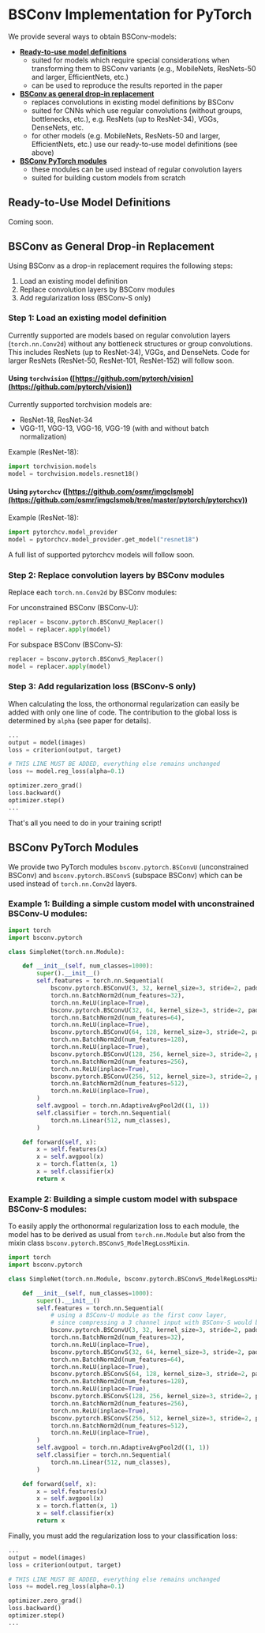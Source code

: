 BSConv Implementation for PyTorch
=================================

We provide several ways to obtain BSConv-models:

* [**Ready-to-use model definitions**](#ready-to-use-model-definitions)
    * suited for models which require special considerations when transforming them to BSConv variants (e.g., MobileNets, ResNets-50 and larger, EfficientNets, etc.)
    * can be used to reproduce the results reported in the paper
* [**BSConv as general drop-in replacement**](#bsconv-as-general-drop-in-replacement)
    * replaces convolutions in existing model definitions by BSConv
    * suited for CNNs which use regular convolutions (without groups, bottlenecks, etc.), e.g. ResNets (up to ResNet-34), VGGs, DenseNets, etc.
    * for other models (e.g. MobileNets, ResNets-50 and larger, EfficientNets, etc.) use our ready-to-use model definitions (see above)
* [**BSConv PyTorch modules**](#bsconv-pytorch-modules)
    * these modules can be used instead of regular convolution layers
    * suited for building custom models from scratch


Ready-to-Use Model Definitions
------------------------------

Coming soon.


BSConv as General Drop-in Replacement
-------------------------------------

Using BSConv as a drop-in replacement requires the following steps:
1. Load an existing model definition
2. Replace convolution layers by BSConv modules
3. Add regularization loss (BSConv-S only)


### Step 1: Load an existing model definition

Currently supported are models based on regular convolution layers (`torch.nn.Conv2d`) without any bottleneck structures or group convolutions.
This includes ResNets (up to ResNet-34), VGGs, and DenseNets.
Code for larger ResNets (ResNet-50, ResNet-101, ResNet-152) will follow soon.

#### Using `torchvision` ([https://github.com/pytorch/vision](https://github.com/pytorch/vision))

Currently supported torchvision models are:
* ResNet-18, ResNet-34
* VGG-11, VGG-13, VGG-16, VGG-19 (with and without batch normalization)

Example (ResNet-18):

```python
import torchvision.models
model = torchvision.models.resnet18()
```

#### Using `pytorchcv` ([https://github.com/osmr/imgclsmob](https://github.com/osmr/imgclsmob/tree/master/pytorch/pytorchcv))


Example (ResNet-18):

```python
import pytorchcv.model_provider
model = pytorchcv.model_provider.get_model("resnet18")
```

A full list of supported pytorchcv models will follow soon.

### Step 2: Replace convolution layers by BSConv modules

Replace each `torch.nn.Conv2d` by BSConv modules:

For unconstrained BSConv (BSConv-U):

```python
replacer = bsconv.pytorch.BSConvU_Replacer()
model = replacer.apply(model)
```

For subspace BSConv (BSConv-S):

```python
replacer = bsconv.pytorch.BSConvS_Replacer()
model = replacer.apply(model)
```

### Step 3: Add regularization loss (BSConv-S only)

When calculating the loss, the orthonormal regularization can easily be added with only one line of code.
The contribution to the global loss is determined by `alpha` (see paper for details).

```python
...
output = model(images)
loss = criterion(output, target)

# THIS LINE MUST BE ADDED, everything else remains unchanged
loss += model.reg_loss(alpha=0.1)

optimizer.zero_grad()
loss.backward()
optimizer.step()
...
```

That's all you need to do in your training script!


BSConv PyTorch Modules
----------------------

We provide two PyTorch modules `bsconv.pytorch.BSConvU` (unconstrained BSConv) and `bsconv.pytorch.BSConvS` (subspace BSConv) which can be used instead of `torch.nn.Conv2d` layers.

### Example 1: Building a simple custom model with unconstrained BSConv-U modules:

```python
import torch
import bsconv.pytorch

class SimpleNet(torch.nn.Module):

    def __init__(self, num_classes=1000):
        super().__init__()
        self.features = torch.nn.Sequential(
            bsconv.pytorch.BSConvU(3, 32, kernel_size=3, stride=2, padding=1),
            torch.nn.BatchNorm2d(num_features=32),
            torch.nn.ReLU(inplace=True),
            bsconv.pytorch.BSConvU(32, 64, kernel_size=3, stride=2, padding=1),
            torch.nn.BatchNorm2d(num_features=64),
            torch.nn.ReLU(inplace=True),
            bsconv.pytorch.BSConvU(64, 128, kernel_size=3, stride=2, padding=1),
            torch.nn.BatchNorm2d(num_features=128),
            torch.nn.ReLU(inplace=True),
            bsconv.pytorch.BSConvU(128, 256, kernel_size=3, stride=2, padding=1),
            torch.nn.BatchNorm2d(num_features=256),
            torch.nn.ReLU(inplace=True),
            bsconv.pytorch.BSConvU(256, 512, kernel_size=3, stride=2, padding=1),
            torch.nn.BatchNorm2d(num_features=512),
            torch.nn.ReLU(inplace=True),
        )
        self.avgpool = torch.nn.AdaptiveAvgPool2d((1, 1))
        self.classifier = torch.nn.Sequential(
            torch.nn.Linear(512, num_classes),
        )

    def forward(self, x):
        x = self.features(x)
        x = self.avgpool(x)
        x = torch.flatten(x, 1)
        x = self.classifier(x)
        return x
```

### Example 2: Building a simple custom model with subspace BSConv-S modules:

To easily apply the orthonormal regularization loss to each module, the model has to be derived as usual from `torch.nn.Module` but also from the mixin class `bsconv.pytorch.BSConvS_ModelRegLossMixin`.

```python
import torch
import bsconv.pytorch

class SimpleNet(torch.nn.Module, bsconv.pytorch.BSConvS_ModelRegLossMixin):

    def __init__(self, num_classes=1000):
        super().__init__()
        self.features = torch.nn.Sequential(
            # using a BSConv-U module as the first conv layer,
            # since compressing a 3 channel input with BSConv-S would be overkill
            bsconv.pytorch.BSConvU(3, 32, kernel_size=3, stride=2, padding=1),
            torch.nn.BatchNorm2d(num_features=32),
            torch.nn.ReLU(inplace=True),
            bsconv.pytorch.BSConvS(32, 64, kernel_size=3, stride=2, padding=1, p=0.5),
            torch.nn.BatchNorm2d(num_features=64),
            torch.nn.ReLU(inplace=True),
            bsconv.pytorch.BSConvS(64, 128, kernel_size=3, stride=2, padding=1, p=0.25),
            torch.nn.BatchNorm2d(num_features=128),
            torch.nn.ReLU(inplace=True),
            bsconv.pytorch.BSConvS(128, 256, kernel_size=3, stride=2, padding=1, p=0.25),
            torch.nn.BatchNorm2d(num_features=256),
            torch.nn.ReLU(inplace=True),
            bsconv.pytorch.BSConvS(256, 512, kernel_size=3, stride=2, padding=1, p=0.25),
            torch.nn.BatchNorm2d(num_features=512),
            torch.nn.ReLU(inplace=True),
        )
        self.avgpool = torch.nn.AdaptiveAvgPool2d((1, 1))
        self.classifier = torch.nn.Sequential(
            torch.nn.Linear(512, num_classes),
        )

    def forward(self, x):
        x = self.features(x)
        x = self.avgpool(x)
        x = torch.flatten(x, 1)
        x = self.classifier(x)
        return x
```

Finally, you must add the regularization loss to your classification loss:

```python
...
output = model(images)
loss = criterion(output, target)

# THIS LINE MUST BE ADDED, everything else remains unchanged
loss += model.reg_loss(alpha=0.1)

optimizer.zero_grad()
loss.backward()
optimizer.step()
...
```
